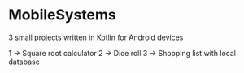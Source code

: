 # MobileSystems

3 small projects written in Kotlin for Android devices

1 -> Square root calculator
2 -> Dice roll 
3 -> Shopping list with local database
